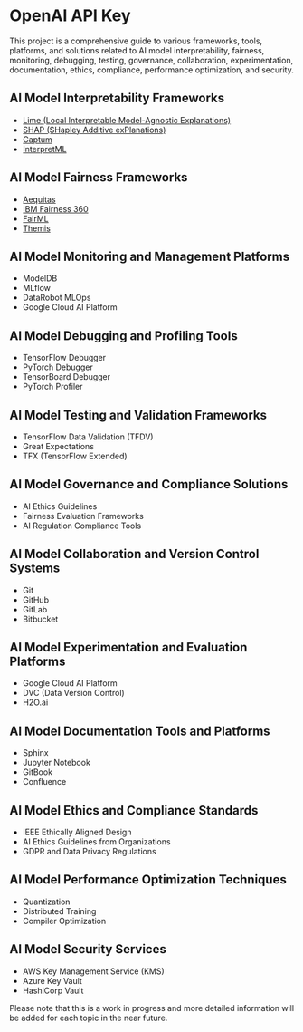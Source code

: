 # OpenAI API Key

This project is a comprehensive guide to various frameworks, tools, platforms, and solutions related to AI model interpretability, fairness, monitoring, debugging, testing, governance, collaboration, experimentation, documentation, ethics, compliance, performance optimization, and security.

## AI Model Interpretability Frameworks

- [Lime (Local Interpretable Model-Agnostic Explanations)](interpretability_frameworks/lime.md)
- [SHAP (SHapley Additive exPlanations)](interpretability_frameworks/shap.md)
- [Captum](interpretability_frameworks/captum.md)
- [InterpretML](interpretability_frameworks/interpretML.md)

## AI Model Fairness Frameworks

- [Aequitas](fairness_frameworks/aequitas.md)
- [IBM Fairness 360](fairness_frameworks/ibm_fairness_360.md)
- [FairML](fairness_frameworks/fairML.md)
- [Themis](fairness_frameworks/themis.md)

## AI Model Monitoring and Management Platforms

- ModelDB
- MLflow
- DataRobot MLOps
- Google Cloud AI Platform

## AI Model Debugging and Profiling Tools

- TensorFlow Debugger
- PyTorch Debugger
- TensorBoard Debugger
- PyTorch Profiler

## AI Model Testing and Validation Frameworks

- TensorFlow Data Validation (TFDV)
- Great Expectations
- TFX (TensorFlow Extended)

## AI Model Governance and Compliance Solutions

- AI Ethics Guidelines
- Fairness Evaluation Frameworks
- AI Regulation Compliance Tools

## AI Model Collaboration and Version Control Systems

- Git
- GitHub
- GitLab
- Bitbucket

## AI Model Experimentation and Evaluation Platforms

- Google Cloud AI Platform
- DVC (Data Version Control)
- H2O.ai

## AI Model Documentation Tools and Platforms

- Sphinx
- Jupyter Notebook
- GitBook
- Confluence

## AI Model Ethics and Compliance Standards

- IEEE Ethically Aligned Design
- AI Ethics Guidelines from Organizations
- GDPR and Data Privacy Regulations

## AI Model Performance Optimization Techniques

- Quantization
- Distributed Training
- Compiler Optimization

## AI Model Security Services

- AWS Key Management Service (KMS)
- Azure Key Vault
- HashiCorp Vault

Please note that this is a work in progress and more detailed information will be added for each topic in the near future.
